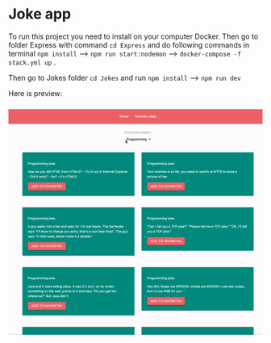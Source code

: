 # Joke app

To run  this project you need to install on your computer Docker.
Then go to folder Express with command `cd Express` and do following commands in terminal  `npm install` -->  `npm run start:nodemon` -->  `docker-compose -f stack.yml up` .

Then go to Jokes folder `cd Jokes` and run `npm install` --> `npm run dev`

Here is preview: 

![ Alt text](Joke.gif)


